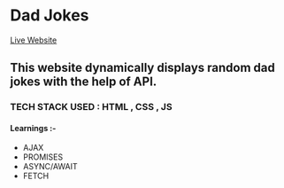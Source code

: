 # Dad Jokes

[Live Website](https://randomdadjokess.netlify.app/)

## This website dynamically displays random dad jokes with the help of API. 

### TECH STACK USED : HTML , CSS , JS 

#### Learnings :- 
- AJAX
- PROMISES
- ASYNC/AWAIT
- FETCH